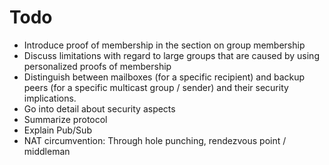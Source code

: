 Todo
====

- Introduce proof of membership in the section on group membership
- Discuss limitations with regard to large groups that are caused by
  using personalized proofs of membership
- Distinguish between mailboxes (for a specific recipient) and backup
  peers (for a specific multicast group / sender) and their security
  implications.
- Go into detail about security aspects
- Summarize protocol
- Explain Pub/Sub
- NAT circumvention: Through hole punching, rendezvous point / middleman
